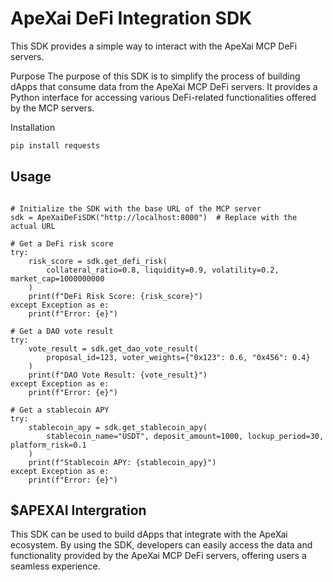 # ApeXai DeFi Integration SDK
This SDK provides a simple way to interact with the ApeXai MCP DeFi servers.

Purpose
The purpose of this SDK is to simplify the process of building dApps that consume data from the ApeXai MCP DeFi servers. It provides a Python interface for accessing various DeFi-related functionalities offered by the MCP servers.

Installation

```bash
pip install requests
```

## Usage

```from apexai_defi_sdk import ApeXaiDeFiSDK

# Initialize the SDK with the base URL of the MCP server
sdk = ApeXaiDeFiSDK("http://localhost:8000")  # Replace with the actual URL

# Get a DeFi risk score
try:
    risk_score = sdk.get_defi_risk(
        collateral_ratio=0.8, liquidity=0.9, volatility=0.2, market_cap=1000000000
    )
    print(f"DeFi Risk Score: {risk_score}")
except Exception as e:
    print(f"Error: {e}")

# Get a DAO vote result
try:
    vote_result = sdk.get_dao_vote_result(
        proposal_id=123, voter_weights={"0x123": 0.6, "0x456": 0.4}
    )
    print(f"DAO Vote Result: {vote_result}")
except Exception as e:
    print(f"Error: {e}")

# Get a stablecoin APY
try:
    stablecoin_apy = sdk.get_stablecoin_apy(
        stablecoin_name="USDT", deposit_amount=1000, lockup_period=30, platform_risk=0.1
    )
    print(f"Stablecoin APY: {stablecoin_apy}")
except Exception as e:
    print(f"Error: {e}")
```

## $APEXAI Intergration
This SDK can be used to build dApps that integrate with the ApeXai ecosystem. By using the SDK, developers can easily access the data and functionality provided by the ApeXai MCP DeFi servers, offering users a seamless experience.
